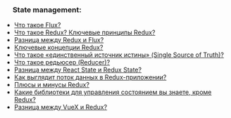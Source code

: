 <h3>
  <img src="../assets/Redux.png" width="16" height="16" />
  <span>State management:</span>
</h3>

- [Что такое Flux?](https://youtu.be/RpcB5jnJvcI?t=792)
- [Что такое Redux? Ключевые принципы Redux?](https://youtu.be/RpcB5jnJvcI?t=886)
- [Разница между Redux и Flux?](https://youtu.be/81yRgVQ1ciM?t=819)
- [Ключевые концепции Redux?](https://youtu.be/HBSAjY-xh3k?t=408)
- [Что такое «единственный источник истины» (Single Source of Truth)?](https://youtu.be/HBSAjY-xh3k?t=517)
- [Что такое редьюсер (Reducer)?](https://youtu.be/HBSAjY-xh3k?t=573)
- [Разница между React State и Redux State?](https://youtu.be/HBSAjY-xh3k?t=638)
- [Как выглядит поток данных в Redux-приложении?](https://youtu.be/HBSAjY-xh3k?t=706)
- [Плюсы и минусы Redux?](https://youtu.be/HBSAjY-xh3k?t=767)
- [Какие библиотеки для управления состоянием вы знаете, кроме Redux?](https://youtu.be/CkX3nbEHcJ0?t=815)
- [Разница между VueX и Redux?](https://youtu.be/V39eEU9Pwv0?t=316)
